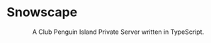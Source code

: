 
<p align="center">
   <h1>Snowscape</h1>
</p>

<p align="center">A Club Penguin Island Private Server written in TypeScript.</p>

